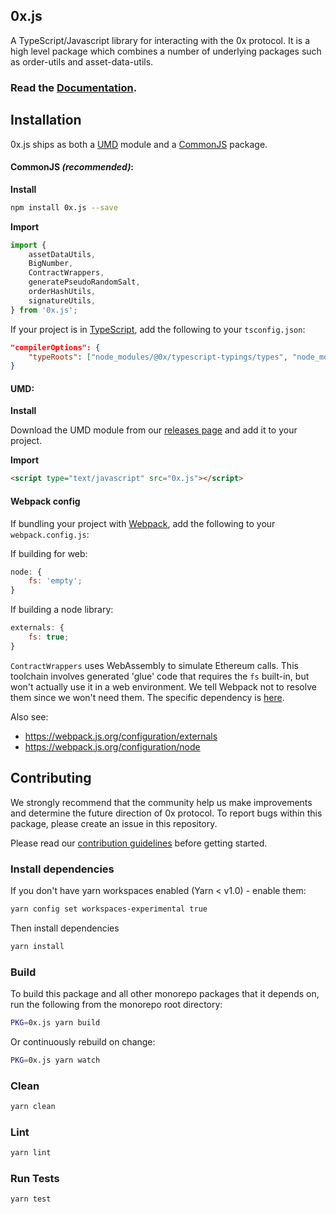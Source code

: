 ## 0x.js

A TypeScript/Javascript library for interacting with the 0x protocol. It is a high level package which combines a number of underlying packages such as order-utils and asset-data-utils.

### Read the [Documentation](https://0x.org/docs/tools/0x.js).

## Installation

0x.js ships as both a [UMD](https://github.com/umdjs/umd) module and a [CommonJS](https://en.wikipedia.org/wiki/CommonJS) package.

#### CommonJS _(recommended)_:

**Install**

```bash
npm install 0x.js --save
```

**Import**

```javascript
import {
    assetDataUtils,
    BigNumber,
    ContractWrappers,
    generatePseudoRandomSalt,
    orderHashUtils,
    signatureUtils,
} from '0x.js';
```

If your project is in [TypeScript](https://www.typescriptlang.org/), add the following to your `tsconfig.json`:

```json
"compilerOptions": {
    "typeRoots": ["node_modules/@0x/typescript-typings/types", "node_modules/@types"],
}
```

#### UMD:

**Install**

Download the UMD module from our [releases page](https://github.com/0xProject/0x-monorepo/releases) and add it to your project.

**Import**

```html
<script type="text/javascript" src="0x.js"></script>
```

#### Webpack config

If bundling your project with [Webpack](https://webpack.js.org/), add the following to your `webpack.config.js`:

If building for web:

```js
node: {
    fs: 'empty';
}
```

If building a node library:

```js
externals: {
    fs: true;
}
```

`ContractWrappers` uses WebAssembly to simulate Ethereum calls. This toolchain involves generated 'glue' code that requires the `fs` built-in, but won't actually use it in a web environment. We tell Webpack not to resolve them since we won't need them. The specific dependency is [here](https://github.com/ethereumjs/rustbn.js/blob/master/lib/index.asm.js).

Also see:
* https://webpack.js.org/configuration/externals
* https://webpack.js.org/configuration/node

## Contributing

We strongly recommend that the community help us make improvements and determine the future direction of 0x protocol. To report bugs within this package, please create an issue in this repository.

Please read our [contribution guidelines](../../CONTRIBUTING.md) before getting started.

### Install dependencies

If you don't have yarn workspaces enabled (Yarn < v1.0) - enable them:

```bash
yarn config set workspaces-experimental true
```

Then install dependencies

```bash
yarn install
```

### Build

To build this package and all other monorepo packages that it depends on, run the following from the monorepo root directory:

```bash
PKG=0x.js yarn build
```

Or continuously rebuild on change:

```bash
PKG=0x.js yarn watch
```

### Clean

```bash
yarn clean
```

### Lint

```bash
yarn lint
```

### Run Tests

```bash
yarn test
```
